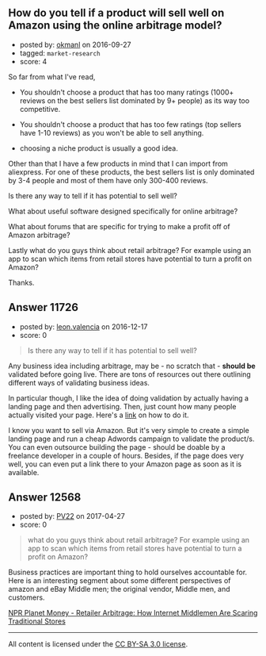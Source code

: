 ## How do you tell if a product will sell well on Amazon using the online arbitrage model?

- posted by: [okmanl](https://stackexchange.com/users/7319614/okmanl) on 2016-09-27
- tagged: `market-research`
- score: 4


So far from what I've read,


- You shouldn't choose a product that has too many ratings (1000+ reviews on the best sellers list dominated by 9+ people) as its way too competitive. 

- You shouldn't choose a product that has too few ratings (top sellers have 1-10 reviews) as you won't be able to sell anything. 

- choosing a niche product is usually a good idea. 


Other than that I have a few products in mind that I can import from aliexpress. For one of these products, the best sellers list is only dominated by 3-4 people and most of them have only 300-400 reviews.

 


Is there any way to tell if it has potential to sell well? 

What about useful software designed specifically for online arbitrage?

What about forums that are specific for trying to make a profit off of Amazon arbitrage?

Lastly what do you guys think about retail arbitrage? For example using an app to scan which items from retail stores have potential to turn a profit on Amazon?

Thanks. 



## Answer 11726

- posted by: [leon.valencia](https://stackexchange.com/users/9076594/leon-valencia) on 2016-12-17
- score: 0

<blockquote>
  <p>Is there any way to tell if it has potential to sell well?</p>
</blockquote>

<p>Any business idea including arbitrage, may be - no scratch that - <strong>should be</strong> validated before going live. There are tons of resources out there outlining different ways of validating business ideas.</p>

<p>In particular though, I like the idea of doing validation by actually having a landing page and then advertising. Then, just count how many people actually visited your page. Here's a <a href="http://startupbros.com/3-steps-to-validate-your-business-idea-for-free/" rel="nofollow noreferrer">link</a> on how to do it.</p>

<p>I know you want to sell via Amazon. But it's very simple to create a simple landing page and run a cheap Adwords campaign to validate the product/s. You can even outsource building the page - should be doable by a freelance developer in a couple of hours. Besides, if the page does very well, you can even put a link there to your Amazon page as soon as it is available.</p>



## Answer 12568

- posted by: [PV22](https://stackexchange.com/users/8264469/pv22) on 2017-04-27
- score: 0

<blockquote>
  <p>what do you guys think about retail arbitrage? For example using an app to scan which items from retail stores have potential to turn a profit on Amazon?</p>
</blockquote>

<p>Business practices are important thing to hold ourselves accountable for. Here is an interesting segment about some different perspectives of amazon and eBay Middle men; the original vendor, Middle men, and customers.</p>

<p><a href="http://www.npr.org/2015/06/04/412046900/retailer-arbitrage-how-internet-middlemen-are-scaring-traditional-stores/" rel="nofollow noreferrer" title="NPR Planet Money - Retailer Arbitrage: How Internet Middlemen Are Scaring Traditional Stores">NPR Planet Money - Retailer Arbitrage: How Internet Middlemen Are Scaring Traditional Stores</a></p>




---

All content is licensed under the [CC BY-SA 3.0 license](https://creativecommons.org/licenses/by-sa/3.0/).

